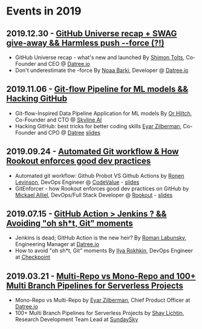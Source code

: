 # Events in 2019

## 2019.12.30 - [GitHub Universe recap + SWAG give-away && Harmless push --force (?!)](https://www.meetup.com/github-user-group/events/267136526/)

* GitHub Universe recap - what's new and launched By [Shimon Tolts](https://www.linkedin.com/in/tolts/), Co-Founder and CEO @ [Datree.io](https://www.datree.io/)
* Don't underestimate the -force By [Noaa Barki](https://www.linkedin.com/in/noaa-barki-159498163/), Developer @ [Datree.io](https://www.datree.io/)

## 2019.11.06 - [Git-flow Pipeline for ML models && Hacking GitHub](https://www.meetup.com/github-user-group/events/265992418/)

* Git-flow-Inspired Data Pipeline Application for ML models By [Or Hiltch](https://www.linkedin.com/in/hiltch/), Co-Founder and CTO @ [Skyline AI](https://www.skyline.ai/)
* Hacking GitHub: best tricks for better coding skills [Eyar Zilberman](https://www.linkedin.com/in/eyar-zilberman/), Co-Founder and CPO @ [Datree](https://www.datree.io/) [slides](slides/hacking-github.pdf)

## 2019.09.24 - [Automated Git workflow & How Rookout enforces good dev practices](https://www.meetup.com/github-user-group/events/264489604/)

* Automated git workflow: Github Probot VS Github Actions by [Ronen Levinson](https://www.linkedin.com/in/ronen-levinson/), DevOps Engineer @ [CodeValue](https://codevalue.com/) - [slides](slides/automated-git-workflow-github-probot-vs-github-actions.pdf)
* GitEnforcer - how Rookout enforces good dev practices on GitHub by [Mickael Alliel](https://www.linkedin.com/in/mickaelalliel/), DevOps/Full Stack Developer @ [Rookout](https://www.rookout.com/) - [slides](slides/gitenforcer-how-rookout-enforces-good-dev-practices-on-gitHub.pdf)

## 2019.07.15 - [GitHub Action > Jenkins ? && Avoiding "oh sh*t, Git" moments](https://www.meetup.com/github-user-group/events/262364241/)

* Jenkins is dead; GitHub Action is the new heir? By [Roman Labunsky](https://www.linkedin.com/in/roman-labunsky-3986a818/), Engineering Manager at [Datree.io](https://www.datree.io/)
* How to avoid "oh sh*t, Git" moments By [Ilya Rokhkin](https://www.linkedin.com/in/ilya-rokhkin-5b31761/), DevOps Engineer at [Checkpoint](https://www.checkpoint.com/)

## 2019.03.21 - [Multi-Repo vs Mono-Repo and 100+ Multi Branch Pipelines for Serverless Projects](https://www.meetup.com/github-user-group/events/260824219/)

* Mono-Repo vs Multi-Repo by [Eyar Zilberman](https://www.linkedin.com/in/eyar-zilberman/), Chief Product Officer at [Datree.io](https://www.datree.io/)
* 100+ Multi Branch Pipelines for Serverless Projects by [Shay Lichtin](https://www.linkedin.com/in/shay-lichtin-b40027a6/), Research Development Team Lead at [SundaySky](https://sundaysky.com/)
